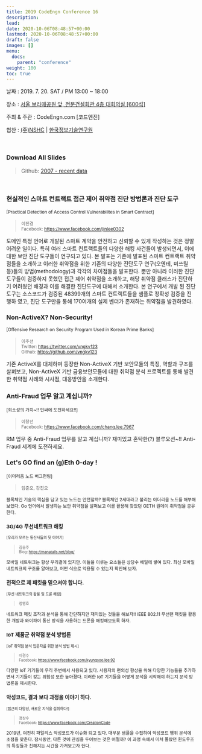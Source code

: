 ```yaml
---
title: 2019 CodeEngn Conference 16
description: 
lead: 
date: 2020-10-06T08:48:57+00:00
lastmod: 2020-10-06T08:48:57+00:00
draft: false
images: []
menu:
  docs:
    parent: "conference"
weight: 100
toc: true
---
```


날짜 : 2019. 7. 20. SAT / PM 13:00 ~ 18:00 

장소 : <a href='https://map.naver.com/local/siteview.nhn?code=19039533' target='_blank'>서울 보라매공원 앞, 전문건설회관 4층 대회의실 [600석]</a>

주최 & 주관 : CodeEngn.com [코드엔진] &nbsp;

협찬 : <a href='https://www.nshc.net' target='_blank'>(주)NSHC</a> | <a href='https://kitri.re.kr' target='_blank'>한국정보기술연구원</a>

<br />

### Download All Slides

> Github: <a href='https://github.com/codeengn/codeengn-conference' target='_blank'>2007 - recent data</a>

<br />

### 현실적인 스마트 컨트랙트 접근 제어 취약점 진단 방법론과 진단 도구

<small>[Practical Detection of Access Control Vulnerabilites in Smart Contract]</small>

> <small>이진경 <br />
> Facebook: <a href='https://www.facebook.com/jinlee0302' target='_blank'>https://www.facebook.com/jinlee0302</a></small>

도메인 특정 언어로 개발된 스마트 계약을 안전하고 신뢰할 수 있게 작성하는 것은 정말 어려운 일이다. 특히 여러 스마트 컨트랙트들의 다양한 해킹 사건들이 발생되면서, 이에 대한 보안 진단 도구들이 연구되고 있다. 본 발표는 기존에 발표된 스마트 컨트랙트 취약점들을 소개하고 이러한 취약점을 위한 기존의 다양한 진단도구 연구(오옌테, 미쓰릴 등)들의 방법(methodology)과 각각의 차이점들을 발표한다. 뿐만 아니라 이러한 진단도구들이 검증하지 못했던 접근 제어 취약점을 소개하고, 해당 취약점 클래스가 진단하기 어려웠던 배경과 이를 해결한 진단도구에 대해서 소개한다. 본 연구에서 개발 된 진단도구는 소스코드가 검증된 48399개의 스마트 컨트랙트들을 샘플로 정확성 검증을 진행하 였고, 진단 도구만을 통해 170여개의 실제 벤더가 존재하는 취약점을 발견하였다.

### Non-ActiveX? Non-Security!

<small>[Offensive Research on Security Program Used in Korean Prime Banks]</small>

> <small>이주선 <br />
> Twitter: <a href='https://twitter.com/vngkv123' target='_blank'>https://twitter.com/vngkv123</a> <br />
> Github: <a href='https://github.com/vngkv123' target='_blank'>https://github.com/vngkv123</a></small>

기존 ActiveX를 대체하며 등장한 Non-ActiveX 기반 보안모듈의 특징, 역할과 구조를 살펴보고, Non-ActiveX 기반 금융보안모듈에 대한 취약점 분석 프로젝트를 통해 발견한 취약점 사례와 시사점, 대응방안을 소개한다.

### Anti-Fraud 업무 알고 계십니까?

<small>[희소성의 가치~!! 인싸에 도전하세요!!]</small>

> <small>이창선 <br />
> Facebook: <a href='https://www.facebook.com/chang.lee.7967' target='_blank'>https://www.facebook.com/chang.lee.7967</a></small>

RM 업무 중 Anti-Fraud 업무를 알고 계십니까? 재미있고 혼탁한(?) 블루오션~!! Anti-Fraud 세계에 도전하세요.

### Let's GO find an (g)Eth 0-day !

<small>[이더리움 노드 버그헌팅]</small>

> <small>임준오, 강진오 <br />

블록체인 기술의 핵심을 담고 있는 노드는 안전할까? 블록체인 2세대라고 불리는 이더리움 노드를 해부해 보았다. Go 언어에서 발생하는 보안 취약점을 살펴보고 이를 활용해 찾았던 GETH 원데이 취약점을 공유한다.


### 3G/4G 무선네트워크 해킹

<small>[우리가 모르는 통신사들의 뒷 이야기]</small>

> <small>김승주 <br />
> Blog: <a href='https://manatails.net/blog/' target='_blank'>https://manatails.net/blog/</a></small>

모바일 네트워크는 항상 우리곁에 있지만. 이들을 이루는 요소들은 상당수 베일에 쌓여 있다. 최신 모바일 네트워크의 구조를 알아보고, 어떤 식으로 악용될 수 있는지 확인해 보자.

### 전적으로 제 패킷을 믿으셔야 합니다.

<small>[무선 네트워크의 활용 및 드론 해킹]</small>

> <small>정영호 <br /></small>

네트워크 패킷 조작과 분석을 통해 간단하지만 재미있는 것들을 해보자!! IEEE 802.11 무선랜 패킷을 활용한 개발과 와이파이 통신 방식을 사용하는 드론을 해킹해보도록 하자.

### IoT 제품군 취약점 분석 방법론

<small>[IoT 취약점 분석 입문자를 위한 분석 방법 제시]</small>

> <small>이경수 <br />
> Facebook: <a href='https://www.facebook.com/kyungsoo.lee.92' target='_blank'>https://www.facebook.com/kyungsoo.lee.92</a></small>

다양한 IoT 기기들이 우리 주변에서 사용되고 있다. 사용자의 편의성 향상을 위해 다양한 기능들을 추가하면서 기기들이 갖는 위험성 또한 높아졌다. 이러한 IoT 기기들을 어떻게 분석을 시작해야 하는지 분석 방법론을 제시한다.

### 악성코드, 결과 보다 과정을 이야기 하다.

<small>[접근의 다양성, 새로운 지식을 섭취하다!]</small>

> <small>정상수 <br />
> Facebook: <a href=' https://www.facebook.com/CreationCode' target='_blank'> https://www.facebook.com/CreationCode</a></small>

2019년, 여전히 파일리스 악성코드가 이슈화 되고 있다. 대부분 샘플을 수집하여 악성코드 행위 분석에 초점을 맞춘다. 잠시동안, 다른 것에 관심을 두어보는 것은 어떨까? 이 과정 속에서 미처 몰랐던 윈도우즈의 특징들과 친해지는 시간을 가져보고자 한다.

